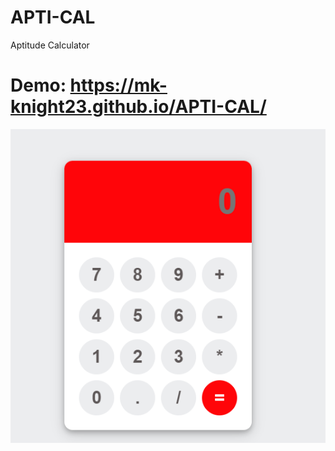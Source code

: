 # APTI-CAL
Aptitude Calculator
# Demo:  https://mk-knight23.github.io/APTI-CAL/
![Screenshot](apti-ss.png)
